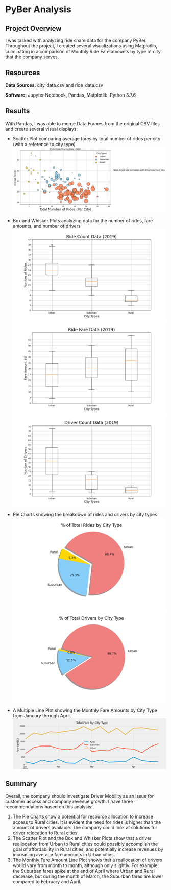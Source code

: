 # PyBer Analysis
## Project Overview
I was tasked with analyzing ride share data for the company PyBer.  Throughout the project, I created several visualizations using Matplotlib, culminating in a comparison of Monthly Ride Fare amounts by type of city that the company serves.

## Resources
**Data Sources:** city_data.csv and ride_data.csv

**Software:** Jupyter Notebook, Pandas, Matplotlib, Python 3.7.6

## Results
With Pandas, I was able to merge Data Frames from the original CSV files and create several visual displays:
- Scatter Plot comparing average fares by total number of rides per city (with a reference to city type)
![image1](https://github.com/jakatz87/PyBer_Analysis/blob/main/analysis/Fig1.png)

- Box and Whisker Plots analyzing data for the number of rides, fare amounts, and number of drivers
![image2](https://github.com/jakatz87/PyBer_Analysis/blob/main/analysis/Fig2.png)
![image3](https://github.com/jakatz87/PyBer_Analysis/blob/main/analysis/Fig3.png)
![image4](https://github.com/jakatz87/PyBer_Analysis/blob/main/analysis/Fig4.png)

- Pie Charts showing the breakdown of rides and drivers by city types
![image6](https://github.com/jakatz87/PyBer_Analysis/blob/main/analysis/Fig6.png)
![image7](https://github.com/jakatz87/PyBer_Analysis/blob/main/analysis/Fig7.png)

- A Multiple Line Plot showing the Monthly Fare Amounts by City Type from January through April.
![finalimage](https://github.com/jakatz87/PyBer_Analysis/blob/main/analysis/Fig8.png)

## Summary
Overall, the company should investigate Driver Mobility as an issue for customer access and company revenue growth.
I have three recommendations based on this analysis:
1. The Pie Charts show a potential for resource allocation to increase access to Rural cities.  It is evident the need for rides is higher than the amount of drivers available.  The company could look at solutions for driver relocation to Rural cities.  
2. The Scatter Plot and the Box and Whisker Plots show that a driver reallocation from Urban to Rural cities could possibly accomplish the goal of affordability in Rural cities, and potentially increase revenues by increasing average fare amounts in Urban cities.
3. The Monthly Fare Amount Line Plot shows that a reallocation of drivers would vary from month to month, although only slightly.  For example, the Suburban fares spike at the end of April where Urban and Rural decrease, but during the month of March, the Suburban fares are lower compared to February and April.

